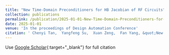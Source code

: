 ```yaml
---
title: "New Time-Domain Preconditioners for HB Jacobian of RF Circuits"
collection: publications
permalink: /publication/2025-01-01-New-Time-Domain-Preconditioners-for-HB-Jacobian-of-RF-Circuits
date: 2025-01-01
venue: 'In the proceedings of Design Automation Conference'
citation: ' Chenyi Tan,  Yangfeng Su,  Xuan Zeng,  Fan Yang, &quot;New Time-Domain Preconditioners for HB Jacobian of RF Circuits.&quot; In the proceedings of Design Automation Conference, 2025.'
---
```

Use [Google Scholar](https://scholar.google.com/scholar?q=New+Time+Domain+Preconditioners+for+HB+Jacobian+of+RF+Circuits){:target="_blank"} for full citation